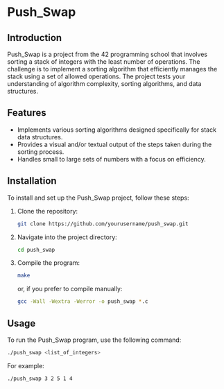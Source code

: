 # Push_Swap

## Introduction
Push_Swap is a project from the 42 programming school that involves sorting a stack of integers with the least number of operations. The challenge is to implement a sorting algorithm that efficiently manages the stack using a set of allowed operations. The project tests your understanding of algorithm complexity, sorting algorithms, and data structures.

## Features
- Implements various sorting algorithms designed specifically for stack data structures.
- Provides a visual and/or textual output of the steps taken during the sorting process.
- Handles small to large sets of numbers with a focus on efficiency.

## Installation
To install and set up the Push_Swap project, follow these steps:

1. Clone the repository:
    ```bash
    git clone https://github.com/yourusername/push_swap.git
    ```
2. Navigate into the project directory:
    ```bash
    cd push_swap
    ```
3. Compile the program:
    ```bash
    make
    ```
    or, if you prefer to compile manually:
    ```bash
    gcc -Wall -Wextra -Werror -o push_swap *.c
    ```

## Usage
To run the Push_Swap program, use the following command:

```bash
./push_swap <list_of_integers>
```
For example:
```
./push_swap 3 2 5 1 4
```


